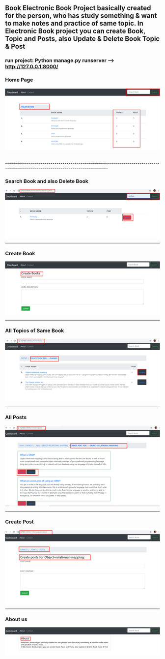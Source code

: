 ## Book Electronic Book Project basically created for the person, who has study something &amp; want to make notes and practice of same topic.             In Electronic Book project you can create Book, Topic and Posts, also Update &amp; Delete Book Topic &amp; Post


### run project: Python manage.py runserver -->  http://127.0.0.1:8000/

### Home Page

![](project_screenshot/home.png)

<br>
----------------------------------------------------------------------------------------------------------------------------------

### Search Book and also Delete Book
![](project_screenshot/search_book.png)

-------------------------------------------------------------------------------------------------------------------------------------------------------------------

### Create Book
![](project_screenshot/create_book.png)

-------------------------------------------------------------------------------------------------------------------------------------------------------------------

### All Topics of Same Book
![](project_screenshot/topic.png)

-------------------------------------------------------------------------------------------------------------------------------------------------------------------


### All Posts
![](project_screenshot/post.png)

-------------------------------------------------------------------------------------------------------------------------------------------------------------------


### Create Post
![](project_screenshot/create_post.png)

-------------------------------------------------------------------------------------------------------------------------------------------------------------------

### About us
![](project_screenshot/about.png)
